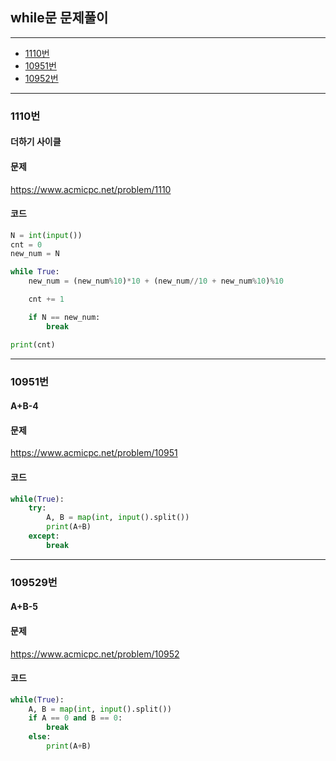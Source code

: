 ## while문 문제풀이
--------------------------------------------------------
- [1110번](#1110번)
- [10951번](#10951번)
- [10952번](#10952번)

----------------------------------------------------




### 1110번
#### 더하기 사이클

#### 문제
https://www.acmicpc.net/problem/1110

#### 코드

``` python
N = int(input())
cnt = 0
new_num = N

while True:
    new_num = (new_num%10)*10 + (new_num//10 + new_num%10)%10

    cnt += 1

    if N == new_num:
        break

print(cnt)
```
----------------------------------------------------

### 10951번
#### A+B-4

#### 문제
https://www.acmicpc.net/problem/10951

#### 코드

``` python
while(True):
    try:
        A, B = map(int, input().split())
        print(A+B)
    except:
        break
```
----------------------------------------------------

### 109529번
#### A+B-5

#### 문제
https://www.acmicpc.net/problem/10952

#### 코드

``` python
while(True):
    A, B = map(int, input().split())
    if A == 0 and B == 0:
        break
    else:
        print(A+B)
```
